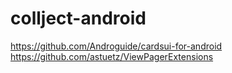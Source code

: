 collject-android
================

https://github.com/Androguide/cardsui-for-android
https://github.com/astuetz/ViewPagerExtensions
